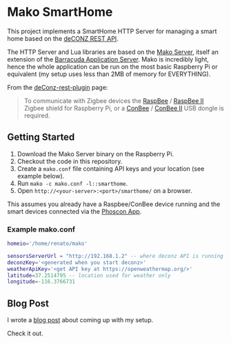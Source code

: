 # Mako SmartHome

This project implements a SmartHome HTTP Server for managing a smart home based on the [deCONZ REST API](https://dresden-elektronik.github.io/deconz-rest-doc/).

The HTTP Server and Lua libraries are based on the [Mako Server](https://makoserver.net/), itself an extension of the [Barracuda Application Server](https://barracudaserver.com/). Mako is incredibly light, hence the whole application can be run on the most basic Raspberry Pi or equivalent (my setup uses less than 2MB of memory for EVERYTHING).

From the [deConz-rest-plugin](https://github.com/dresden-elektronik/deconz-rest-plugin) page:

> To communicate with Zigbee devices the [RaspBee](https://phoscon.de/raspbee?ref=gh) / [RaspBee&nbsp;II](https://phoscon.de/raspbee2?ref=gh) Zigbee shield for Raspberry Pi, or a [ConBee](https://phoscon.de/conbee?ref=gh) / [ConBee&nbsp;II](https://phoscon.de/conbee2?ref=gh) USB dongle is required.

## Getting Started

1. Download the Mako Server binary on the Raspberry Pi.
2. Checkout the code in this repository.
3. Create a `mako.conf` file containing API keys and your location (see example below).
3. Run `mako -c mako.conf -l::smarthome`.
4. Open `http://<your-server>:<port>/smarthome/` on a browser.

This assumes you already have a Raspbee/ConBee device running and the smart devices connected via the [Phoscon App](https://phoscon.de/en/raspbee2/software).

### Example mako.conf

```lua
homeio='/home/renato/mako'

sensorsServerUrl = "http://192.168.1.2" -- where deconz API is running
deconzKey='<generated when you start deconz>'
weatherApiKey='<get API key at https://openweathermap.org/>'
latitude=37.2514795 -- location used for weather only
longitude=-116.3766731
```

## Blog Post

I wrote a [blog post](https://renato.athaydes.com/posts/writing-your-own-smarthome-manager.html) about coming up with my setup.

Check it out.
